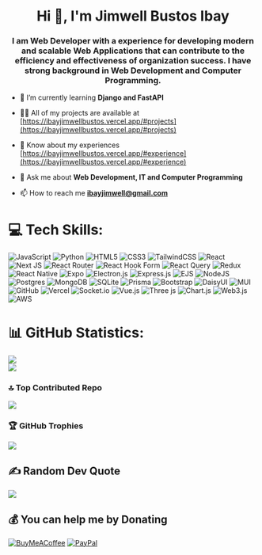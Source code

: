 <h1 align="center">Hi 👋, I'm Jimwell Bustos Ibay</h1>
<h3 align="center">I am <strong>Web Developer</strong> with a experience for developing modern and scalable <strong>Web Applications</strong> that can contribute to the efficiency and effectiveness of organization success. I have strong background in <strong>Web Development</strong> and <strong>Computer Programming</strong>.</h3>

- 🌱 I’m currently learning **Django and FastAPI**

- 👨‍💻 All of my projects are available at [https://ibayjimwellbustos.vercel.app/#projects](https://ibayjimwellbustos.vercel.app/#projects)

- 📄 Know about my experiences [https://ibayjimwellbustos.vercel.app/#experience](https://ibayjimwellbustos.vercel.app/#experience)

- 💬 Ask me about **Web Development, IT and Computer Programming**

- 📫 How to reach me **ibayjimwell@gmail.com**

# 💻 Tech Skills:
![JavaScript](https://img.shields.io/badge/javascript-%23323330.svg?style=for-the-badge&logo=javascript&logoColor=%23F7DF1E) ![Python](https://img.shields.io/badge/python-3670A0?style=for-the-badge&logo=python&logoColor=ffdd54) ![HTML5](https://img.shields.io/badge/html5-%23E34F26.svg?style=for-the-badge&logo=html5&logoColor=white) ![CSS3](https://img.shields.io/badge/css3-%231572B6.svg?style=for-the-badge&logo=css3&logoColor=white) ![TailwindCSS](https://img.shields.io/badge/tailwindcss-%2338B2AC.svg?style=for-the-badge&logo=tailwind-css&logoColor=white) ![React](https://img.shields.io/badge/react-%2320232a.svg?style=for-the-badge&logo=react&logoColor=%2361DAFB)  ![Next JS](https://img.shields.io/badge/Next-black?style=for-the-badge&logo=next.js&logoColor=white) ![React Router](https://img.shields.io/badge/React_Router-CA4245?style=for-the-badge&logo=react-router&logoColor=white) ![React Hook Form](https://img.shields.io/badge/React%20Hook%20Form-%23EC5990.svg?style=for-the-badge&logo=reacthookform&logoColor=white) ![React Query](https://img.shields.io/badge/-React%20Query-FF4154?style=for-the-badge&logo=react%20query&logoColor=white) ![Redux](https://img.shields.io/badge/redux-%23593d88.svg?style=for-the-badge&logo=redux&logoColor=white) ![React Native](https://img.shields.io/badge/react_native-%2320232a.svg?style=for-the-badge&logo=react&logoColor=%2361DAFB) ![Expo](https://img.shields.io/badge/expo-1C1E24?style=for-the-badge&logo=expo&logoColor=#D04A37) ![Electron.js](https://img.shields.io/badge/Electron-191970?style=for-the-badge&logo=Electron&logoColor=white) ![Express.js](https://img.shields.io/badge/express.js-%23404d59.svg?style=for-the-badge&logo=express&logoColor=%2361DAFB) ![EJS](https://img.shields.io/badge/ejs-%23B4CA65.svg?style=for-the-badge&logo=ejs&logoColor=black) ![NodeJS](https://img.shields.io/badge/node.js-6DA55F?style=for-the-badge&logo=node.js&logoColor=white) ![Postgres](https://img.shields.io/badge/postgres-%23316192.svg?style=for-the-badge&logo=postgresql&logoColor=white) ![MongoDB](https://img.shields.io/badge/MongoDB-%234ea94b.svg?style=for-the-badge&logo=mongodb&logoColor=white) ![SQLite](https://img.shields.io/badge/sqlite-%2307405e.svg?style=for-the-badge&logo=sqlite&logoColor=white) ![Prisma](https://img.shields.io/badge/Prisma-3982CE?style=for-the-badge&logo=Prisma&logoColor=white) ![Bootstrap](https://img.shields.io/badge/bootstrap-%238511FA.svg?style=for-the-badge&logo=bootstrap&logoColor=white) ![DaisyUI](https://img.shields.io/badge/daisyui-5A0EF8?style=for-the-badge&logo=daisyui&logoColor=white) ![MUI](https://img.shields.io/badge/MUI-%230081CB.svg?style=for-the-badge&logo=mui&logoColor=white) ![GitHub](https://img.shields.io/badge/github-%23121011.svg?style=for-the-badge&logo=github&logoColor=white) ![Vercel](https://img.shields.io/badge/vercel-%23000000.svg?style=for-the-badge&logo=vercel&logoColor=white)  ![Socket.io](https://img.shields.io/badge/Socket.io-black?style=for-the-badge&logo=socket.io&badgeColor=010101) ![Vue.js](https://img.shields.io/badge/vue.js-%2335495e.svg?style=for-the-badge&logo=vuedotjs&logoColor=%234FC08D) ![Three js](https://img.shields.io/badge/threejs-black?style=for-the-badge&logo=three.js&logoColor=white) ![Chart.js](https://img.shields.io/badge/chart.js-F5788D.svg?style=for-the-badge&logo=chart.js&logoColor=white) ![Web3.js](https://img.shields.io/badge/web3.js-F16822?style=for-the-badge&logo=web3.js&logoColor=white) ![AWS](https://img.shields.io/badge/AWS-%23FF9900.svg?style=for-the-badge&logo=amazon-aws&logoColor=white) 

# 📊 GitHub Statistics:
![](https://github-readme-stats.vercel.app/api?username=ibayjimwell&theme=default&hide_border=false&include_all_commits=true&count_private=true)<br/>
![](https://nirzak-streak-stats.vercel.app/?user=ibayjimwell&theme=default&hide_border=false)

### 🔝 Top Contributed Repo
![](https://github-contributor-stats.vercel.app/api?username=ibayjimwell&limit=5&theme=default&combine_all_yearly_contributions=true)

### 🏆 GitHub Trophies
![](https://github-profile-trophy.vercel.app/?username=ibayjimwell&theme=default&no-frame=true&no-bg=false&margin-w=4)

## ✍️ Random Dev Quote
![](https://quotes-github-readme.vercel.app/api?type=vetical&theme=light)

  ## 💰 You can help me by Donating
  [![BuyMeACoffee](https://img.shields.io/badge/Buy%20Me%20a%20Coffee-ffdd00?style=for-the-badge&logo=buy-me-a-coffee&logoColor=black)](https://buymeacoffee.com/username) [![PayPal](https://img.shields.io/badge/PayPal-00457C?style=for-the-badge&logo=paypal&logoColor=white)](https://paypal.me/username)

<!-- Proudly created with GPRM ( https://gprm.itsvg.in ) -->